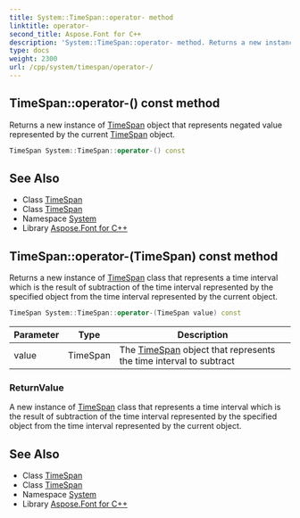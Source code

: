 ```yaml
---
title: System::TimeSpan::operator- method
linktitle: operator-
second_title: Aspose.Font for C++
description: 'System::TimeSpan::operator- method. Returns a new instance of TimeSpan object that represents negated value represented by the current TimeSpan object in C++.'
type: docs
weight: 2300
url: /cpp/system/timespan/operator-/
---
```

## TimeSpan::operator-() const method


Returns a new instance of [TimeSpan](../) object that represents negated value represented by the current [TimeSpan](../) object.

```cpp
TimeSpan System::TimeSpan::operator-() const
```

## See Also

* Class [TimeSpan](../)
* Class [TimeSpan](../)
* Namespace [System](../../)
* Library [Aspose.Font for C++](../../../)
## TimeSpan::operator-(TimeSpan) const method


Returns a new instance of [TimeSpan](../) class that represents a time interval which is the result of subtraction of the time interval represented by the specified object from the time interval represented by the current object.

```cpp
TimeSpan System::TimeSpan::operator-(TimeSpan value) const
```


| Parameter | Type | Description |
| --- | --- | --- |
| value | TimeSpan | The [TimeSpan](../) object that represents the time interval to subtract |

### ReturnValue

A new instance of [TimeSpan](../) class that represents a time interval which is the result of subtraction of the time interval represented by the specified object from the time interval represented by the current object.

## See Also

* Class [TimeSpan](../)
* Class [TimeSpan](../)
* Namespace [System](../../)
* Library [Aspose.Font for C++](../../../)
